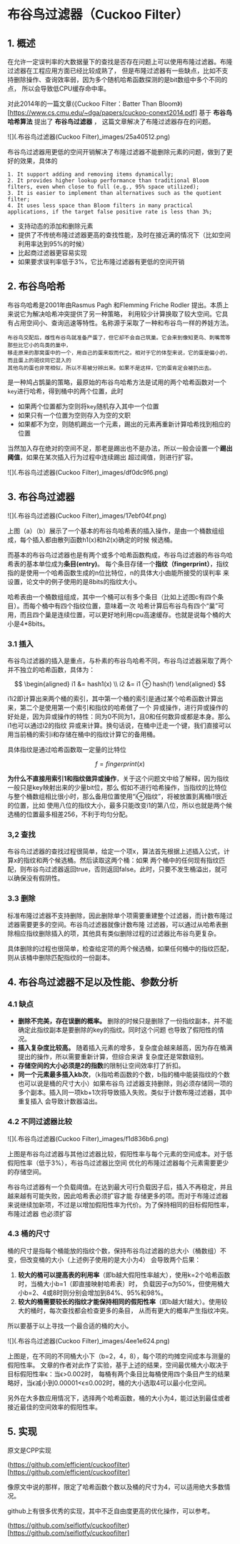 # 布谷鸟过滤器（Cuckoo Filter）

## 1. 概述

在允许一定误判率的大数据量下的查找是否存在问题上可以使用布隆过滤器。布隆过滤器在工程应用方面已经比较成熟了，
但是布隆过滤器有一些缺点，比如不支持删除操作、查询效率弱，因为多个随机哈希函数探测的是bit数组中多个不同的点，
所以会导致低CPU缓存命中率。

对此2014年的一篇文章(《Cuckoo Filter：Batter Than Bloom》)[https://www.cs.cmu.edu/~dga/papers/cuckoo-conext2014.pdf]
基于 **布谷鸟哈希算法** 提出了 **布谷鸟过滤器** ， 这篇文章解决了布隆过滤器存在的问题。

![](.布谷鸟过滤器(Cuckoo Filter)_images/25a40512.png)

布谷鸟过滤器用更低的空间开销解决了布隆过滤器不能删除元素的问题，做到了更好的效果，具体的

    1. It support adding and removing items dynamically;
    2. It provides higher lookup performance than traditional Bloom filters, even when close to full (e.g., 95% space utilized);
    3. It is easier to implement than alternatives such as the quotient filter;
    4. It uses less space than Bloom filters in many practical applications, if the target false positive rate is less than 3%;

- 支持动态的添加和删除元素
- 提供了不传统布隆过滤器更高的查找性能，及时在接近满的情况下（比如空间利用率达到95%的时候）
- 比起商过滤器更容易实现
- 如果要求误判率低于3%，它比布隆过滤器有更低的空间开销

## 2. 布谷鸟哈希

布谷鸟哈希是2001年由Rasmus Pagh 和Flemming Friche Rodler 提出。本质上来说它为解决哈希冲突提供了另一种策略，
利用较少计算换取了较大空间。它具有占用空间小、查询迅速等特性。名称源于采取了一种和布谷鸟一样的养娃方法。

    布谷鸟交配后，雌性布谷鸟就准备产蛋了，但它却不会自己筑巢。它会来到像知更鸟、刺嘴莺等那些比它小的鸟类的巢中，
    移走原来的那窝蛋中的一个，用自己的蛋来取而代之。相对于它的体型来说，它的蛋是偏小的，而且蛋上的斑纹同它混入的
    其他鸟的蛋也非常相似，所以不易被分辨出来。如果不是这样，它的蛋肯定会被扔出去。

是一种鸠占鹊巢的策略，最原始的布谷鸟哈希方法是试用的两个哈希函数对一个`key`进行哈希，得到桶中的两个位置，此时

- 如果两个位置都为空则将`key`随机存入其中一个位置
- 如果只有一个位置为空则存入为空的文职
- 如果都不为空，则随机踢出一个元素，踢出的元素再重新计算哈希找到相应的位置

当然加入存在绝对的空间不足，那老是踢出也不是办法，所以一般会设置一个**踢出阈值**，如果在某次插入行为过程中连续踢出
超过阈值，则进行扩容。

![](.布谷鸟过滤器(Cuckoo Filter)_images/df0dc9f6.png)

## 3. 布谷鸟过滤器

![](.布谷鸟过滤器(Cuckoo Filter)_images/17ebf04f.png)

上图（a）（b）展示了一个基本的布谷鸟哈希表的插入操作，是由一个桶数组组成，每个插入都由散列函数h1(x)和h2(x)确定的时候
候选桶。

而基本的布谷鸟过滤器也是有两个或多个哈希函数构成，布谷鸟过滤器的布谷鸟哈希表的基本单位成为**条目(entry)**。
每个条目存储一个**指纹（fingerprint）**，指纹指的是使用一个哈希函数生成的n位比特位，n的具体大小由能所接受的误判率
来设置，论文中的例子使用的是8bits的指纹大小。

哈希表由一个桶数组组成，其中一个桶可以有多个条目（比如上述图c有四个条目）。而每个桶中有四个指纹位置，意味着一次
哈希计算后布谷鸟有四个“巢”可用，而且四个巢是连续位置，可以更好地利用cpu高速缓存。也就是说每个桶的大小是4*8bits。

### 3.1 插入

布谷鸟过滤器的插入是重点，与朴素的布谷鸟哈希不同，布谷鸟过滤器采取了两个并不独立的哈希函数，具体为：

$$
\begin{aligned}
i1 &= hash1(x)  \\
i2 &= i1 ⊕ hash(f)
\end{aligned}
$$

i1i2即计算出来两个桶的索引，其中第一个桶的索引是通过某个哈希函数计算出来，第二个是使用第一个索引和指纹的哈希做了一个
异或操作，进行异或操作的好处是，因为异或操作的特性：同为0不同为1，且0和任何数异或都是本身。那么i1也可以通过i2的指纹
异或来计算。换句话说，在桶中迁走一个键，我们直接可以用当前桶的索引i和存储在桶中的指纹计算它的备用桶。

具体指纹是通过哈希函数取一定量的比特位

$$
f = fingerprint(x)
$$

**为什么不直接用索引1和指纹做异或操作**，关于这个问题文中给了解释，因为指纹一般只是key映射出来的少量bit位，那么
假如不进行哈希操作，当指纹的比特位与整个桶数组相比很小时，那么备用位置使用“i⊕指纹”，将被放置到离桶i1很近的位置，比如
使用八位的指纹大小，最多只能改变i1的第八位，所以也就是两个候选桶的位置最多相差256，不利于均匀分配。

### 3,2 查找

布谷鸟过滤器的查找过程很简单，给定一个项x，算法首先根据上述插入公式，计算x的指纹和两个候选桶。然后读取这两个桶：如果
两个桶中的任何现有指纹匹配，则布谷鸟过滤器返回true，否则返回false。此时，只要不发生桶溢出，就可以确保没有假阴性。

### 3.3 删除

标准布隆过滤器不支持删除，因此删除单个项需要重建整个过滤器，而计数布隆过滤器需要更多的空间。布谷鸟过滤器就像计数布隆
过滤器，可以通过从哈希表删除相应指纹删除插入的项，其他具有类似删除过程的过滤器比布谷鸟更复杂。

具体删除的过程也很简单，检查给定项的两个候选桶，如果任何桶中的指纹匹配，则从该桶中删除匹配指纹的一份副本。

## 4. 布谷鸟过滤器不足以及性能、参数分析

### 4.1 缺点

- **删除不完美，存在误删的概率。** 删除的时候只是删除了一份指纹副本，并不能确定此指纹副本是要删除的key的指纹。同时这个问题
  也导致了假阳性的情况。
- **插入复杂度比较高。** 随着插入元素的增多，复杂度会越来越高，因为存在桶满提出的操作，所以需要重新计算，但综合来讲
  复杂度还是常数级别。
- **存储空间的大小必须是2的指数**的限制让空间效率打了折扣。
- **同一个元素最多插入kb次**，（k指哈希函数的个数，b指的桶中能装指纹的个数也可以说是桶的尺寸大小）如果布谷鸟
  过滤器支持删除，则必须存储同一项的多个副本。插入同一项kb+1次将导致插入失败。类似于计数布隆过滤器，其中重复插入
  会导致计数器溢出。

### 4.2 不同过滤器比较

![](.布谷鸟过滤器(Cuckoo Filter)_images/f1d836b6.png)

上图是布谷鸟过滤器与其他过滤器比较，假阳性率与每个元素的空间成本。对于低假阳性率（低于3%），布谷鸟过滤器比空间
优化的布隆过滤器每个元素需要更少的存储空间。

布谷鸟过滤器有一个负载阈值。在达到最大可行负载因子后，插入不再稳定，并且越来越有可能失败，因此哈希表必须扩容才能
存储更多的项。而对于布隆过滤器来说继续加新项，不过是以增加假阳性率为代价。为了保持相同的目标假阳性率，布隆过滤器
也必须扩容

### 4.3 桶的尺寸

桶的尺寸是指每个桶能放的指纹个数，保持布谷鸟过滤器的总大小（桶数组）不变，但改变桶的大小（上述例子使用的是大小为4）
会导致两个后果：

1. **较大的桶可以提高表的利用率**（即b越大假阳性率越大），使用k=2个哈希函数时，当桶大小b=1（即直接映射哈希表）时，
   负载因子α为50%，但使用桶大小b=2、4或8时则分别会增加到84%、95%和98%。
2. **较大的桶需要较长的指纹才能保持相同的假阳性率**（即b越大f越大）。使用较大的桶时，每次查找都会检查更多的条目，
   从而有更大的概率产生指纹冲突。

所以要基于以上寻找一个最合适的桶的大小。

![](.布谷鸟过滤器(Cuckoo Filter)_images/4ee1e624.png)

上图是，在不同的不同桶大小下（b=2，4，8），每个项的均摊空间成本与测量的假阳性率。
文章的作者对此作了实验，基于上述的结果，空间最优桶大小取决于目标假阳性率ϵ：当ϵ>0.002时，
每桶有两个条目比每桶使用四个条目产生的结果略好，当ϵ减小到0.00001<ϵ≤0.002时，桶的大小选取4可以最小化空间。

另外在大多数应用情况下，选择两个哈希函数，桶的大小为4，能过达到最佳或者接近最佳的空间效率的假阳性率。

## 5. 实现

原文是CPP实现

(https://github.com/efficient/cuckoofilter)[https://github.com/efficient/cuckoofilter]

像原文中说的那样，限定了哈希函数个数以及桶的尺寸为4，可以适用绝大多数情况。

github上有很多优秀的实现，其中不乏自由度更高的优化操作，可以参考。

(https://github.com/seiflotfy/cuckoofilter)[https://github.com/seiflotfy/cuckoofilter]